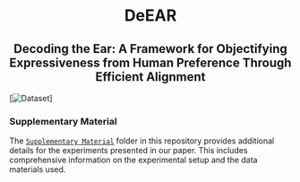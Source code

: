 <div align="center">

# DeEAR

## Decoding the Ear: A Framework for Objectifying Expressiveness from Human Preference Through Efficient Alignment

</div>


[![Dataset](https://huggingface.co/datasets/FreedomIntelligence/ExpressiveSpeech)]


### Supplementary Material

The [`Supplementary Material`](./Supplementary%20Material/) folder in this repository provides additional details for the experiments presented in our paper. This includes comprehensive information on the experimental setup and the data materials used.